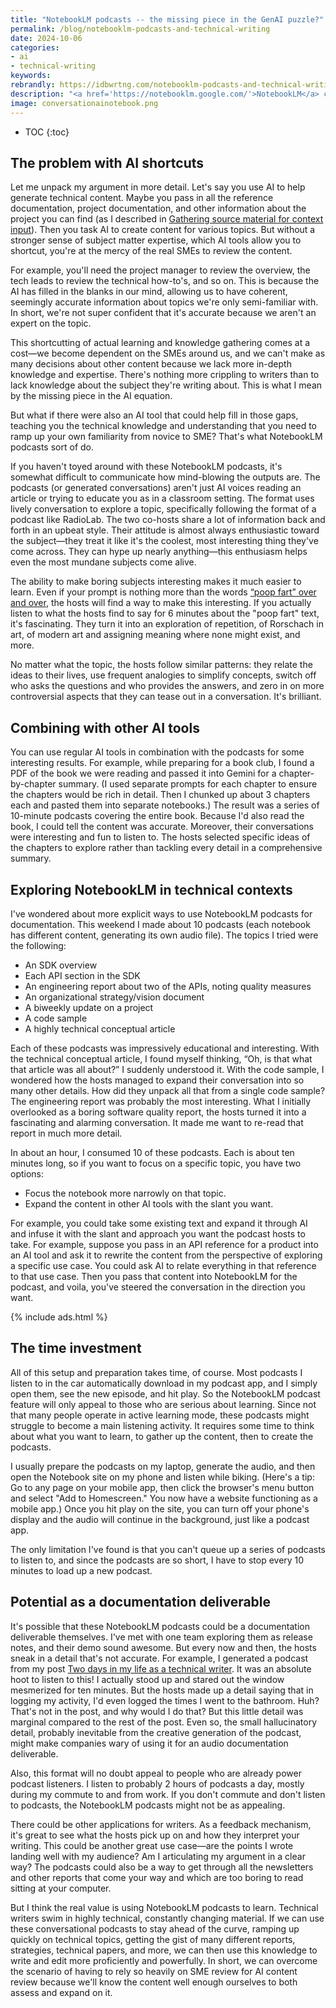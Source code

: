 ```yaml
---
title: "NotebookLM podcasts -- the missing piece in the GenAI puzzle?"
permalink: /blog/notebooklm-podcasts-and-technical-writing
date: 2024-10-06
categories:
- ai
- technical-writing
keywords: 
rebrandly: https://idbwrtng.com/notebooklm-podcasts-and-technical-writing
description: "<a href='https://notebooklm.google.com/'>NotebookLM</a> can automatically generate podcasts about any content you provide. In exploring these podcasts this week, I think they might complete a piece that was missing from the GenAI picture with tech comm: these podcasts can help you understand and learn the content you're working on, even when other AI techniques might shortcut that learning."
image: conversationainotebook.png
---
```


* TOC
{:toc}

## The problem with AI shortcuts

Let me unpack my argument in more detail. Let's say you use AI to help generate technical content. Maybe you pass in all the reference documentation, project documentation, and other information about the project you can find (as I described in [Gathering source material for context input](/ai/prompt-engineering-source-material-context.html)). Then you task AI to create content for various topics. But without a stronger sense of subject matter expertise, which AI tools allow you to shortcut, you're at the mercy of the real SMEs to review the content. 

For example, you'll need the project manager to review the overview, the tech leads to review the technical how-to's, and so on. This is because the AI has filled in the blanks in our mind, allowing us to have coherent, seemingly accurate information about topics we're only semi-familiar with. In short, we're not super confident that it's accurate because we aren't an expert on the topic.

This shortcutting of actual learning and knowledge gathering comes at a cost&mdash;we become dependent on the SMEs around us, and we can't make as many decisions about other content because we lack more in-depth knowledge and expertise. There's nothing more crippling to writers than to lack knowledge about the subject they're writing about. This is what I mean by the missing piece in the AI equation.

But what if there were also an AI tool that could help fill in those gaps, teaching you the technical knowledge and understanding that you need to ramp up your own familiarity from novice to SME? That's what NotebookLM podcasts sort of do.

If you haven't toyed around with these NotebookLM podcasts, it's somewhat difficult to communicate how mind-blowing the outputs are. The podcasts (or generated conversations) aren't just AI voices reading an article or trying to educate you as in a classroom setting. The format uses lively conversation to explore a topic, specifically following the format of a podcast like RadioLab. The two co-hosts share a lot of information back and forth in an upbeat style. Their attitude is almost always enthusiastic toward the subject&mdash;they treat it like it's the coolest, most interesting thing they've come across. They can hype up nearly anything&mdash;this enthusiasm helps even the most mundane subjects come alive.

The ability to make boring subjects interesting makes it much easier to learn. Even if your prompt is nothing more than the words [“poop fart” over and over](https://x.com/kkuldar/status/1840680947873718396), the hosts will find a way to make this interesting. If you actually listen to what the hosts find to say for 6 minutes about the "poop fart" text, it's fascinating. They turn it into an exploration of repetition, of Rorschach in art, of modern art and assigning meaning where none might exist, and more.

No matter what the topic, the hosts follow similar patterns: they relate the ideas to their lives, use frequent analogies to simplify concepts, switch off who asks the questions and who provides the answers, and zero in on more controversial aspects that they can tease out in a conversation. It's brilliant.

## Combining with other AI tools

You can use regular AI tools in combination with the podcasts for some interesting results. For example, while preparing for a book club, I found a PDF of the book we were reading and passed it into Gemini for a chapter-by-chapter summary. (I used separate prompts for each chapter to ensure the chapters would be rich in detail. Then I chunked up about 3 chapters each and pasted them into separate notebooks.) The result was a series of 10-minute podcasts covering the entire book. Because I'd also read the book, I could tell the content was accurate. Moreover, their conversations were interesting and fun to listen to. The hosts selected specific ideas of the chapters to explore rather than tackling every detail in a comprehensive summary.

## Exploring NotebookLM in technical contexts

I've wondered about more explicit ways to use NotebookLM podcasts for documentation. This weekend I made about 10 podcasts (each notebook has different content, generating its own audio file). The topics I tried were the following:

* An SDK overview
* Each API section in the SDK
* An engineering report about two of the APIs, noting quality measures
* An organizational strategy/vision document
* A biweekly update on a project
* A code sample
* A highly technical conceptual article

Each of these podcasts was impressively educational and interesting. With the technical conceptual article, I found myself thinking, “Oh, is that what that article was all about?” I suddenly understood it. With the code sample, I wondered how the hosts managed to expand their conversation into so many other details. How did they unpack all that from a single code sample? The engineering report was probably the most interesting. What I initially overlooked as a boring software quality report, the hosts turned it into a fascinating and alarming conversation. It made me want to re-read that report in much more detail.

In about an hour, I consumed 10 of these podcasts. Each is about ten minutes long, so if you want to focus on a specific topic, you have two options:

* Focus the notebook more narrowly on that topic.
* Expand the content in other AI tools with the slant you want.

For example, you could take some existing text and expand it through AI and infuse it with the slant and approach you want the podcast hosts to take. For example, suppose you pass in an API reference for a product into an AI tool and ask it to rewrite the content from the perspective of exploring a specific use case. You could ask AI to relate everything in that reference to that use case. Then you pass that content into NotebookLM for the podcast, and voila, you've steered the conversation in the direction you want.

{% include ads.html %}

## The time investment

All of this setup and preparation takes time, of course. Most podcasts I listen to in the car automatically download in my podcast app, and I simply open them, see the new episode, and hit play. So the NotebookLM podcast feature will only appeal to those who are serious about learning. Since not that many people operate in active learning mode, these podcasts might struggle to become a main listening activity. It requires some time to think about what you want to learn, to gather up the content, then to create the podcasts.

I usually prepare the podcasts on my laptop, generate the audio, and then open the Notebook site on my phone and listen while biking. (Here's a tip: Go to any page on your mobile app, then click the browser's menu button and select "Add to Homescreen." You now have a website functioning as a mobile app.) Once you hit play on the site, you can turn off your phone's display and the audio will continue in the background, just like a podcast app.

The only limitation I've found is that you can't queue up a series of podcasts to listen to, and since the podcasts are so short, I have to stop every 10 minutes to load up a new podcast.

## Potential as a documentation deliverable

It's possible that these NotebookLM podcasts could be a documentation deliverable themselves. I've met with one team exploring them as release notes, and their demo sound awesome. But every now and then, the hosts sneak in a detail that's not accurate. For example, I generated a podcast from my post [Two days in my life as a technical writer](/blog/two-days-in-life-as-technical-writer-reflection). It was an absolute hoot to listen to this! I actually stood up and stared out the window mesmerized for ten minutes. But the hosts made up a detail saying that in logging my activity, I'd even logged the times I went to the bathroom. Huh? That's not in the post, and why would I do that? But this little detail was marginal compared to the rest of the post. Even so, the small hallucinatory detail, probably inevitable from the creative generation of the podcast, might make companies wary of using it for an audio documentation deliverable.

Also, this format will no doubt appeal to people who are already power podcast listeners. I listen to probably 2 hours of podcasts a day, mostly during my commute to and from work. If you don't commute and don't listen to podcasts, the NotebookLM podcasts might not be as appealing.

There could be other applications for writers. As a feedback mechanism, it's great to see what the hosts pick up on and how they interpret your writing. This could be another great use case&mdash;are the points I wrote landing well with my audience? Am I articulating my argument in a clear way? The podcasts could also be a way to get through all the newsletters and other reports that come your way and which are too boring to read sitting at your computer. 

But I think the real value is using NotebookLM podcasts to learn. Technical writers swim in highly technical, constantly changing material. If we can use these conversational podcasts to stay ahead of the curve, ramping up quickly on technical topics, getting the gist of many different reports, strategies, technical papers, and more, we can then use this knowledge to write and edit more proficiently and powerfully. In short, we can overcome the scenario of having to rely so heavily on SME review for AI content review because we'll know the content well enough ourselves to both assess and expand on it.
